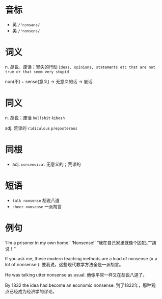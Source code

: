 # 音标

- 英 `/'nɔnsəns/`
- 美 `/'nɑnsɛns/`

# 词义

n. 胡说，废话；冒失的行动
`ideas, opinions, statements etc that are not true or that seem very stupid`



non(不) + sense(意义) → 无意义的话 → 废话

# 同义

n. 胡说；废话
`bullshit` `kibosh`

adj. 荒谬的
`ridiculous` `preposterous`

# 同根

- adj. `nonsensical` 无意义的；荒谬的

# 短语

- `talk nonsense` 胡说八道
- `sheer nonsense` 一派胡言

# 例句

‘I’m a prisoner in my own home.’ ‘Nonsense!’
“我在自己家里就像个囚犯。”“胡说！”

If you ask me, these modern teaching methods are a load of nonsense (= a lot of nonsense ).
要我说，这些现代教学方法全是一派胡言。

He was talking utter nonsense as usual.
他像平常一样又在胡说八道了。

By 1832 the idea had become an economic nonsense.
到了1832年，那种观点已经成为经济学的谬论。


